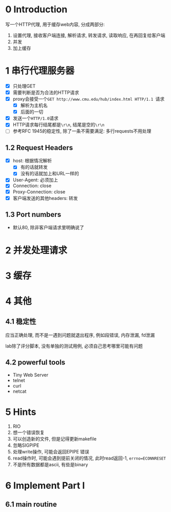 # 0 Introduction

写一个HTTP代理, 用于缓存web内容, 分成两部分:

1. 设置代理, 接收客户端连接, 解析请求, 转发请求, 读取响应, 在再回复给客户端
2. 并发
3. 加上缓存

# 1 串行代理服务器

- [x] 只处理GET
- [x] 需要判断是否为合法的HTTP请求
- [x] proxy会接受一个`GET http://www.cmu.edu/hub/index.html HTTP/1.1 `请求
  - [x] 解析为主机名
  - [x] 后面的一切
- [x] 发送一个`HTTP/1.0`请求
- [x] HTTP请求每行结尾都是`\r\n`, 结尾是空的`\r\n`
- [ ] 参考RFC 1945的稳定性, 除了一条不需要满足: 多行requests不用处理

## 1.2 Request Headers

- [x] host: 根据情况解析
  - [x] 有的话就转发
  - [x] 没有的话就加上和URL一样的
- [x] User-Agent: 必须加上
- [x] Connection: close
- [x] Proxy-Connection: close
- [x] 客户端发送的其他headers: 转发

## 1.3 Port numbers

- 默认80, 除非客户端请求里明确说了

# 2 并发处理请求

# 3 缓存

# 4 其他

## 4.1 稳定性

应当正确处理, 而不是一遇到问题就退出程序, 例如段错误, 内存泄漏, fd泄漏

lab除了评分脚本, 没有单独的测试用例, 必须自己思考哪里可能有问题

## 4.2 powerful tools

- Tiny Web Server
- telnet
- curl
- netcat

# 5 Hints

1. RIO
2. 想一个错误恢复
3. 可以创造新的文件, 但是记得更新makefile
4. 忽略SIGPIPE
5. 处理write操作, 可能会返回EPIPE 错误
6. read操作时, 可能会遇到提前关闭的情况, 此时read返回-1, `errno=ECONNRESET`
7. 不是所有数据都是ascii, 有些是binary

# 6 Implement Part I

## 6.1 main routine











